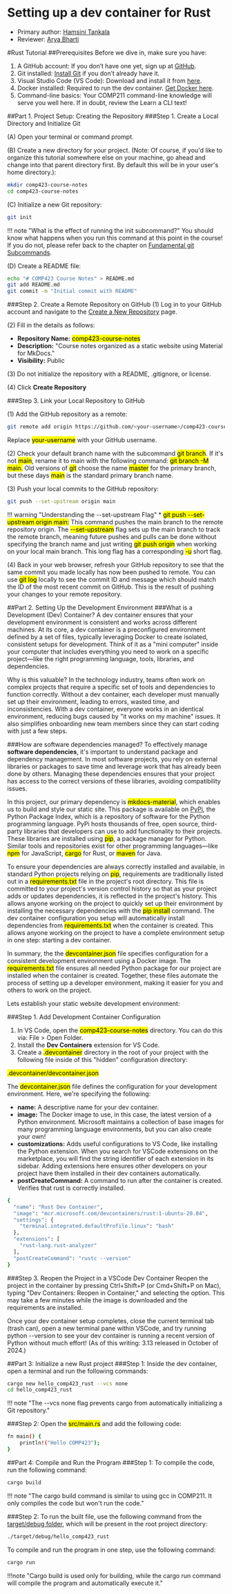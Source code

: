 # Setting up a dev container for Rust

* Primary author: [Hamsini Tankala](https://github.com/htankala)
* Reviewer: [Arya Bharti](https://github.com/abharti-cmd)

#Rust Tutorial
##Prerequisites
Before we dive in, make sure you have:

1. A GitHub account: If you don’t have one yet, sign up at [GitHub](https://github.com/).
2. Git installed: [Install Git](https://git-scm.com/book/en/v2/Getting-Started-Installing-Git) if you don’t already have it.
3. Visual Studio Code (VS Code): Download and install it from [here](https://code.visualstudio.com/).
4. Docker installed: Required to run the dev container. [Get Docker here](https://www.docker.com/products/docker-desktop).
5. Command-line basics: Your COMP211 command-line knowledge will serve you well here. If in doubt, review the Learn a CLI text! 

##Part 1. Project Setup: Creating the Repository
###Step 1. Create a Local Directory and Initialize Git

(A) Open your terminal or command prompt.


(B) Create a new directory for your project. (Note: Of course, if you'd like to organize this tutorial somewhere else on your machine, go ahead and change into that parent directory first. By default this will be in your user's home directory.):

```bash
mkdir comp423-course-notes
cd comp423-course-notes
```

(C) Initialize a new Git repository:

```bash
git init
```
!!! note "What is the effect of running the init subcommand?"
    You should know what happens when you run this command at this point in the course! If you do not, please refer back to the chapter on [Fundamental git Subcommands](https://comp423-25s.github.io/resources/git/ch2-git-fundamental-subcommands/).

(D) Create a README file:

```bash
echo "# COMP423 Course Notes" > README.md
git add README.md
git commit -m "Initial commit with README"
```
###Step 2. Create a Remote Repository on GitHub
(1) Log in to your GitHub account and navigate to the [Create a New Repository](https://github.com/new) page.

(2) Fill in the details as follows:

* **Repository Name:** <mark>comp423-course-notes</mark>
* **Description:** "Course notes organized as a static website using Material for MkDocs."
* **Visibility:** Public

(3) Do not initialize the repository with a README, .gitignore, or license.

(4) Click **Create Repository**

###Step 3. Link your Local Repository to GitHub

(1) Add the GitHub repository as a remote:

```bash
git remote add origin https://github.com/<your-username>/comp423-course-notes.git
```
Replace <mark>your-username</mark> with your GitHub username.

(2) Check your default branch name with the subcommand <mark>git branch</mark>. If it's not <mark>main</mark>, rename it to main with the following command: <mark>git branch -M main.</mark> Old versions of <mark>git</mark> choose the name <mark>master</mark> for the primary branch, but these days <mark>main</mark> is the standard primary branch name.

(3) Push your local commits to the GitHub repository:

```bash
git push --set-upstream origin main
```
!!! warning "Understanding the --set-upstream Flag"
    * <mark>git push --set-upstream origin main:</mark> This command pushes the main branch to the remote repository origin. The <mark>--set-upstream</mark> flag sets up the main branch to track the remote branch, meaning future pushes and pulls can be done without specifying the branch name and just writing <mark>git push origin</mark> when working on your local main branch. This long flag has a corresponding <mark>-u</mark> short flag.

(4) Back in your web browser, refresh your GitHub repository to see that the same commit you made locally has now been pushed to remote. You can use <mark>git log</mark> locally to see the commit ID and message which should match the ID of the most recent commit on GitHub. This is the result of pushing your changes to your remote repository.

##Part 2. Setting Up the Development Environment
###What is a Development (Dev) Container?
A dev container ensures that your development environment is consistent and works across different machines. At its core, a dev container is a preconfigured environment defined by a set of files, typically leveraging Docker to create isolated, consistent setups for development. Think of it as a "mini computer" inside your computer that includes everything you need to work on a specific project—like the right programming language, tools, libraries, and dependencies.

Why is this valuable? In the technology industry, teams often work on complex projects that require a specific set of tools and dependencies to function correctly. Without a dev container, each developer must manually set up their environment, leading to errors, wasted time, and inconsistencies. With a dev container, everyone works in an identical environment, reducing bugs caused by "it works on my machine" issues. It also simplifies onboarding new team members since they can start coding with just a few steps.

###How are software dependencies managed?
To effectively manage **software dependencies**, it's important to understand package and dependency management. In most software projects, you rely on external libraries or packages to save time and leverage work that has already been done by others. Managing these dependencies ensures that your project has access to the correct versions of these libraries, avoiding compatibility issues.

In this project, our primary dependency is <mark>mkdocs-material</mark>, which enables us to build and style our static site. This package is available on [PyPi](https://pypi.org/project/mkdocs-material/), the Python Package Index, which is a repository of software for the Python programming language. PyPi hosts thousands of free, open source, third-party libraries that developers can use to add functionality to their projects. These libraries are installed using <mark>pip</mark>, a package manager for Python. Similar tools and repositories exist for other programming languages—like <mark>npm</mark> for JavaScript, <mark>cargo</mark> for Rust, or <mark>maven</mark> for Java.

To ensure your dependencies are always correctly installed and available, in standard Python projects relying on <mark>pip</mark>, requirements are traditionally listed out in a <mark>requirements.txt</mark> file in the project's root directory. This file is committed to your project's version control history so that as your project adds or updates dependencies, it is reflected in the project's history. This allows anyone working on the project to quickly set up their environment by installing the necessary dependencies with the <mark>pip install</mark> command. The dev container configuration you setup will automatically install dependencies from <mark>requirements.txt</mark> when the container is created. This allows anyone working on the project to have a complete environment setup in one step: starting a dev container.

In summary, the the <mark>devcontainer.json</mark> file specifies configuration for a consistent development environment using a Docker image. The <mark>requirements.txt</mark> file ensures all needed Python package for our project are installed when the container is created. Together, these files automate the process of setting up a developer environment, making it easier for you and others to work on the project.

Lets establish your static website development environment:

###Step 1. Add Development Container Configuration

1. In VS Code, open the <mark>comp423-course-notes</mark> directory. You can do this via: File > Open Folder.
2. Install the **Dev Containers** extension for VS Code.
3. Create a <mark>.devcontainer</mark> directory in the root of your project with the following file inside of this "hidden" configuration directory:

<mark>.devcontainer/devcontainer.json</mark>

The <mark>devcontainer.json</mark> file defines the configuration for your development environment. Here, we're specifying the following:

* **name:** A descriptive name for your dev container.
* **image:** The Docker image to use, in this case, the latest version of a Python environment. Microsoft maintains a collection of base images for many programming language environments, but you can also create your own!
* **customizations:** Adds useful configurations to VS Code, like installing the Python extension. When you search for VSCode extensions on the marketplace, you will find the string identifier of each extension in its sidebar. Adding extensions here ensures other developers on your project have them installed in their dev containers automatically.
* **postCreateCommand:** A command to run after the container is created. Verifies that rust is correctly installed.

```bash
{
  "name": "Rust Dev Container",
  "image": "mcr.microsoft.com/devcontainers/rust:1-ubuntu-20.04",
  "settings": {
    "terminal.integrated.defaultProfile.linux": "bash"
  },
  "extensions": [
    "rust-lang.rust-analyzer"
  ],
  "postCreateCommand": "rustc --version"
}
```

###Step 3. Reopen the Project in a VSCode Dev Container
Reopen the project in the container by pressing Ctrl+Shift+P (or Cmd+Shift+P on Mac), typing "Dev Containers: Reopen in Container," and selecting the option. This may take a few minutes while the image is downloaded and the requirements are installed.

Once your dev container setup completes, close the current terminal tab (trash can), open a new terminal pane within VSCode, and try running python --version to see your dev container is running a recent version of Python without much effort! (As of this writing: 3.13 released in October of 2024.)

##Part 3: Initialize a new Rust project
###Step 1: Inside the dev container, open a terminal and run the following commands:
```bash
cargo new hello_comp423_rust --vcs none
cd hello_comp423_rust
```
!!! note "The --vcs none flag prevents cargo from automatically initializing a Git repository."

###Step 2: Open the <mark>src/main.rs</mark> and add the following code:
```bash
fn main() {
    println!("Hello COMP423");
}
```

##Part 4: Compile and Run the Program
###Step 1: To compile the code, run the following command:
```bash
cargo build
```
!!! note "The cargo build command is similar to using gcc in COMP211. It only compiles the code but won't run the code."

###Step 2: To run the built file, use the following command from the [target/debug folder](https://doc.rust-lang.org/book/ch01-03-hello-cargo.html#building-and-running-a-cargo-project), which will be present in the root project directory:
```bash
./target/debug/hello_comp423_rust
```
To compile and run the program in one step, use the following command:
```bash
cargo run
```
!!!note "Cargo build is used only for building, while the cargo run command will compile the program and automatically execute it."